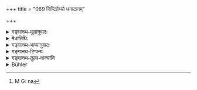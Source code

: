 +++
title = "069 निन्दितेभ्यो धनादानम्"

+++

<details><summary>गङ्गानथ-मूलानुवादः</summary>

Accepting gifts from despicable persons, trading, serving Śūdras and the telling of a lie should be regarded as rendering one unworthy of receiving gifts.—(69)
</details>

<details><summary>मेधातिथिः</summary>

**निन्दिता** अप्रतिग्राह्याः शूद्रा ये पापकर्माणस् तेभ्यो **धनादानं** प्रतिग्रहेण पुनः[^१००] पुनः प्रत्यादिष्टप्रतिग्रहस्य प्रतिषिद्धत्वात् ॥ ११.६९ ॥


[^१००]:
     M G: na
</details>

<details><summary>गङ्गानथ-भाष्यानुवादः</summary>

‘*Despicable*’;—those from whom gifts should not be received,—such as Śūdras and sinners; the frequent acceptance of gifts from such men; a single acceptance is not forbidden.—(69)
</details>

<details><summary>गङ्गानथ-टिप्पन्यः</summary>

This verse is quoted in *Mitākṣarā* (3.242) in *Madanapārijāta* (p. 924);—in *Nṛsiṃhaprasāda* (Prāyaścitta 30a);—and in *Prāyaścittaviveka* (pp. 42, 403, 424 and 465.)
</details>

<details><summary>गङ्गानथ-तुल्य-वाक्यानि</summary>

*Viṣṇu* (40.1).—‘Receiving anything from a despicable person, trading,
subsisting by money-lending, telling lies, and serving a Śūdra—are crimes rendering one unworthy to receive alms.’

*Baudhāyana* (2.2.6).—‘Serving Śūdras (involves loss of caste).’
</details>

<details><summary>Bühler</summary>

070	Accepting presents from blamed men, trading, serving Sudras, and speaking a falsehood, make (the offender) unworthy to receive gifts (Apatra).
</details>
